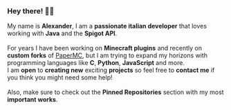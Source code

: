 ### Hey there! 👋🏻
My name is **Alexander**, I am a **passionate italian developer** that loves working with **Java** and the **Spigot API**. 
<br>
<br>
For years I have been working on **Minecraft plugins** and recently on **custom forks** of [PaperMC](https://github.com/PaperMC/Paper), but I am trying to expand my horizons with programming languages like **C**, **Python**, **JavaScript** and more.
<br>
I am **open** to **creating new** exciting **projects** so feel free to **contact me** if you think you might need some help!
<br>
<br>
Also, make sure to check out the **Pinned Repositories** section with my most **important works**.
